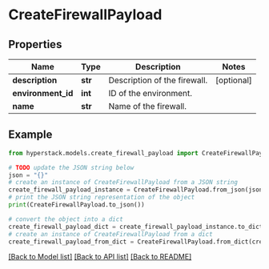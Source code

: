 # CreateFirewallPayload


## Properties

Name | Type | Description | Notes
------------ | ------------- | ------------- | -------------
**description** | **str** | Description of the firewall. | [optional] 
**environment_id** | **int** | ID of the environment. | 
**name** | **str** | Name of the firewall. | 

## Example

```python
from hyperstack.models.create_firewall_payload import CreateFirewallPayload

# TODO update the JSON string below
json = "{}"
# create an instance of CreateFirewallPayload from a JSON string
create_firewall_payload_instance = CreateFirewallPayload.from_json(json)
# print the JSON string representation of the object
print(CreateFirewallPayload.to_json())

# convert the object into a dict
create_firewall_payload_dict = create_firewall_payload_instance.to_dict()
# create an instance of CreateFirewallPayload from a dict
create_firewall_payload_from_dict = CreateFirewallPayload.from_dict(create_firewall_payload_dict)
```
[[Back to Model list]](../README.md#documentation-for-models) [[Back to API list]](../README.md#documentation-for-api-endpoints) [[Back to README]](../README.md)



